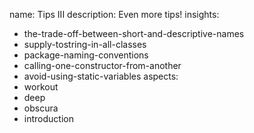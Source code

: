 name: Tips III
description: Even more tips!
insights:
  - the-trade-off-between-short-and-descriptive-names
  - supply-tostring-in-all-classes
  - package-naming-conventions
  - calling-one-constructor-from-another
  - avoid-using-static-variables
aspects:
  - workout
  - deep
  - obscura
  - introduction
